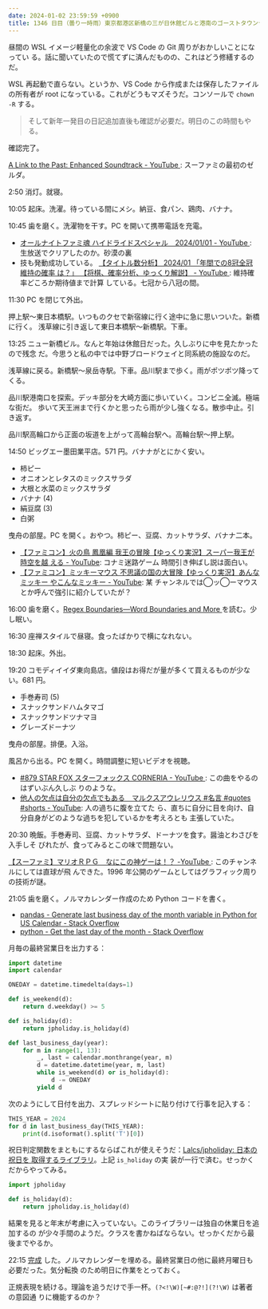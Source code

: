 ```yaml
---
date: 2024-01-02 23:59:59 +0900
title: 1346 日目（曇り一時雨）東京都港区新橋の三が日休館ビルと港南のゴーストタウンデッキ
---
```


昼間の WSL イメージ軽量化の余波で VS Code の Git 周りがおかしいことになってい
る。話に聞いていたので慌てずに済んだものの、これはどう修繕するのだ。

WSL 再起動で直らない。というか、VS Code から作成または保存したファイルの所有者が
root になっている。これがどうもマズそうだ。コンソールで `chown -R` する。

> そして新年一発目の日記追加直後も確認が必要だ。明日のこの時間もやる。

確認完了。

[A Link to the Past: Enhanced Soundtrack - YouTube
](https://www.youtube.com/watch?v=I_jMOfoflMY): スーファミの最初のゼルダ。

2:50 消灯。就寝。

10:05 起床。洗濯。待っている間にメシ。納豆、食パン、鶏肉、バナナ。

10:45 歯を磨く。洗濯物を干す。PC を開いて携帯電話を充電。

* [オールナイトファミ魂 ハイドライドスペシャル　2024/01/01 - YouTube
  ](https://www.youtube.com/watch?v=6VDdzT_XXOg): 生放送でクリアしたのか。砂漠の裏
* 技も発動成功している。 [【タイトル数分析】 2024/01 「年間での8冠全冠維持の確率
  は？」 【将棋、確率分析、ゆっくり解説】 - YouTube
  ](https://www.youtube.com/watch?v=ySanyqBqZvI): 維持確率どころか期待値まで計算
  している。七冠から八冠の間。

11:30 PC を閉じて外出。

押上駅～東日本橋駅。いつものクセで新宿線に行く途中に急に思いついた。新橋に行く。
浅草線に引き返して東日本橋駅～新橋駅。下車。

13:25 ニュー新橋ビル。なんと年始は休館日だった。久しぶりに中を見たかったので残念
だ。今思うと私の中では中野ブロードウェイと同系統の施設なのだ。

浅草線に戻る。新橋駅～泉岳寺駅。下車。品川駅まで歩く。雨がポツポツ降ってくる。

品川駅港南口を探索。デッキ部分を大崎方面に歩いていく。コンビニ全滅。極端な街だ。
歩いて天王洲まで行くかと思ったら雨が少し強くなる。散歩中止。引き返す。

品川駅高輪口から正面の坂道を上がって高輪台駅へ。高輪台駅～押上駅。

14:50 ビッグエー墨田業平店。571 円。バナナがとにかく安い。

* 柿ピー
* オニオンとレタスのミックスサラダ
* 大根と水菜のミックスサラダ
* バナナ (4)
* 絹豆腐 (3)
* 白粥

曳舟の部屋。PC を開く。おやつ。柿ピー、豆腐、カットサラダ、バナナ二本。

* [【ファミコン】火の鳥 鳳凰編 我王の冒険【ゆっくり実況】スーパー我王が時空を越
  える - YouTube](https://www.youtube.com/watch?v=NRKoIu4MN8s): コナミ迷路ゲーム
  時間引き伸ばし説は面白い。
* [【ファミコン】ミッキーマウス 不思議の国の大冒険【ゆっくり実況】あんなミッキー
  やこんなミッキー - YouTube](https://www.youtube.com/watch?v=cZ2OKnRvFaA): 某
  チャンネルでは◯ッ◯ーマウスとか呼んで強引に紹介していたが？

16:00 歯を磨く。[Regex Boundaries—Word Boundaries and More
](https://www.rexegg.com/regex-boundaries.html) を読む。少し眠い。

16:30 座禅スタイルで昼寝。食ったばかりで横になれない。

18:30 起床。外出。

19:20 コモディイイダ東向島店。値段はお得だが量が多くて買えるものが少ない。681 円。

* 手巻寿司 (5)
* スナックサンドハムタマゴ
* スナックサンドツナマヨ
* グレーズドーナツ

曳舟の部屋。排便。入浴。

風呂から出る。PC を開く。時間調整に短いビデオを視聴。

* [#879 STAR FOX スターフォックス CORNERIA - YouTube
  ](https://www.youtube.com/watch?v=auQ9--1Wfw0): この曲をやるのはずいぶん久しぶ
  りのような。
* [他人の欠点は自分の欠点でもある　マルクスアウレリウス #名言 #quotes #shorts -
  YouTube](https://www.youtube.com/watch?v=n1ohNewMEKE): 人の過ちに腹を立てた
  ら、直ちに自分に目を向け、自分自身がどのような過ちを犯しているかを考えろとも
  主張していた。

20:30 晩飯。手巻寿司、豆腐、カットサラダ、ドーナツを食す。醤油とわさびを入手しそ
びれたが、食ってみるとこの味で問題ない。

[【スーファミ】マリオＲＰＧ　なにこの神ゲーは！？ -YouTube
](https://www.youtube.com/watch?v=hUFmc6_RlC4): このチャンネルにしては直球が飛
んできた。1996 年公開のゲームとしてはグラフィック周りの技術が謎。

21:05 歯を磨く。ノルマカレンダー作成のため Python コードを書く。

* [pandas - Generate last business day of the month variable in Python for US
  Calendar - Stack Overflow
  ](https://stackoverflow.com/questions/62557373/generate-last-business-day-of-the-month-variable-in-python-for-us-calendar)
* [python - Get the last day of the month - Stack Overflow
  ](https://stackoverflow.com/questions/42950/get-the-last-day-of-the-month)

月毎の最終営業日を出力する：

```python
import datetime
import calendar

ONEDAY = datetime.timedelta(days=1)

def is_weekend(d):
    return d.weekday() >= 5

def is_holiday(d):
    return jpholiday.is_holiday(d)

def last_business_day(year):
    for m in range(1, 13):
        _, last = calendar.monthrange(year, m)
        d = datetime.datetime(year, m, last)
        while is_weekend(d) or is_holiday(d):
            d -= ONEDAY
        yield d
```

次のようにして日付を出力、スプレッドシートに貼り付けて行事を記入する：

```python
THIS_YEAR = 2024
for d in last_business_day(THIS_YEAR):
    print(d.isoformat().split('T')[0])
```

祝日判定関数をまともにするならばこれが使えそうだ：[Lalcs/jpholiday: 日本の祝日を
取得するライブラリ](https://github.com/Lalcs/jpholiday)。上記 `is_holiday` の実
装が一行で済む。せっかくだからやってみる。

```python
import jpholiday

def is_holiday(d):
    return jpholiday.is_holiday(d)
```

結果を見ると年末が考慮に入っていない。このライブラリーは独自の休業日を追加するの
が少々手間のようだ。クラスを書かねばならない。せっかくだから最後までやるか。

22:15 [完成](https://raw.githubusercontent.com/showa-yojyo/bin/833d57aea7a685202f403c4f9c06d32b242b4fcb/last-business-days)
した。ノルマカレンダーを埋める。最終営業日の他に最終月曜日も必要だった。気分転換
のため明日に作業をとっておく。

正規表現を続ける。理論を追うだけで手一杯。`(?<!\W)[~#:@?!](?!\W)` は著者の意図通
りに機能するのか？
